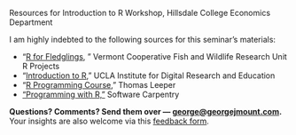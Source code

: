 Resources for Introduction to R Workshop, Hillsdale College Economics Department

I am highly indebted to the following sources for this seminar’s materials:

- “[R for Fledglings](https://www.uvm.edu/rsenr/vtcfwru/R/?Page=fledglings/fledglings.htm), ” Vermont Cooperative Fish and Wildlife Research Unit R Projects
- “[Introduction to R](https://stats.idre.ucla.edu/r/seminars/intro/),” UCLA Institute for Digital Research and Education
- “[R Programming Course](http://thomasleeper.com/Rcourse/),” Thomas Leeper
- [“Programming with R,”](https://swcarpentry.github.io/r-novice-inflammation/) Software Carpentry

**Questions? Comments? Send them over — george@georgejmount.com.**  Your insights are also welcome via this [feedback form](https://docs.google.com/forms/d/e/1FAIpQLSe21yGU-Hdw5QjXh1S5kuB8diZYQwhmU7mjzgEUEZMrwWLsfA/viewform).
